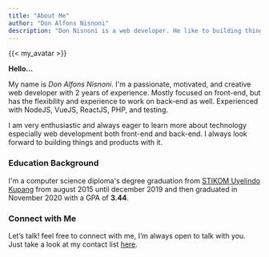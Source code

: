 ```yaml
---
title: "About Me"
author: "Don Alfons Nisnoni"
description: "Don Nisnoni is a web developer. He like to building things, especially web development things but mostly focus on front-end web development"
---
```


{{< my_avatar >}}

**Hello...**

My name is _Don Alfons Nisnoni_. I'm a passionate, motivated, and creative web developer with 2 years of experience. Mostly focused on front-end, but has the flexibility and experience to work on back-end as well. Experienced with NodeJS, VueJS, ReactJS, PHP, and testing.

I am very enthusiastic and always eager to learn more about technology especially web development both front-end and back-end. I always look forward to building things and products with it. <!-- I just graduated back in november last year and currently looking for a job. -->

### Education Background

I'm a computer science diploma's degree graduation from [STIKOM Uyelindo Kupang](http://uyelindo.ac.id) from august 2015 until december 2019 and then graduated in November 2020 with a GPA of **3.44**.

### Connect with Me

Let’s talk! feel free to connect with me, I’m always open to talk with you. Just take a look at my contact list [here](https://link.gallery/donnisnoni).
